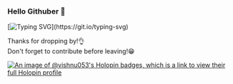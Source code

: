 ### Hello Githuber 👋

[![Typing SVG](https://readme-typing-svg.demolab.com?font=Fira+Code&size=25&duration=2000&pause=1000&color=F7B524&random=false&width=435&lines=Hello+Githuber!;Thanks+for+dropping+by...;I'm+Vishnu;Don't+forget+to+contribute...;and+star+me!)](https://git.io/typing-svg)

Thanks for dropping by!👌
<br/>
Don't forget to contribute before leaving!😁

[![An image of @vishnu053's Holopin badges, which is a link to view their full Holopin profile](https://holopin.me/vishnu053)](https://holopin.io/@vishnu053)

